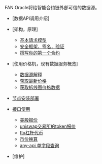 FAN Oracle将给智能合约链外部可信的数据源。
 
- [数据API调用介绍]         
- [架构，原理]               
  - [基本请求模型](decenter.md)       
  - [安全框架，签名，验证](sign.md)    
  - [撰写你的第一个合约](firstConstract.md) 
- [使用价格机，现有数据服务概览]    
  - [数据源解释](dataSource.md)
  - [获取最新价格](price.md)          
  - [获取拆线图价格数据](historyData.md)    
           
- [节点安装部署](startup.md)                    
-  [接口使用](apis.md)  
   - [美股报价](./cat/stock.md)
   - [uniswap交易所的token报价](./cat/dex.md)
   - [ftx杠杆代币](./cat/ftx.md)
   - [币价换算](./cat/coins.md)  
   - [any-api 单字段查询](./cat/anyapi.md)    
-  [维护]               
                      
